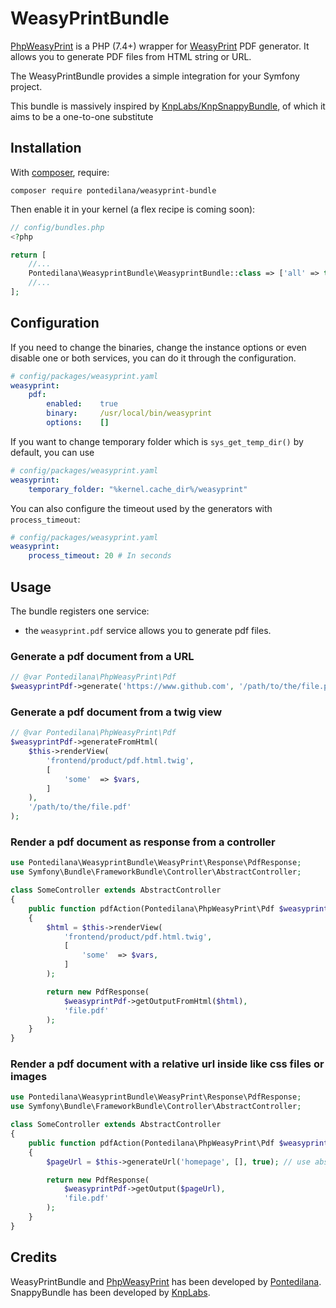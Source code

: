 # WeasyPrintBundle
[PhpWeasyPrint](https://github.com/pontedilana/php-weasyprint) is a PHP (7.4+) wrapper for [WeasyPrint](https://weasyprint.org/) PDF generator.
It allows you to generate PDF files from HTML string or URL.

The WeasyPrintBundle provides a simple integration for your Symfony project.

This bundle is massively inspired by [KnpLabs/KnpSnappyBundle](https://github.com/KnpLabs/KnpSnappyBundle), of which it aims to be a one-to-one substitute

## Installation

With [composer](https://getcomposer.org), require:

`composer require pontedilana/weasyprint-bundle`

Then enable it in your kernel (a flex recipe is coming soon):

```php
// config/bundles.php
<?php

return [
    //...
    Pontedilana\WeasyprintBundle\WeasyprintBundle::class => ['all' => true],
    //...
];
```

## Configuration
If you need to change the binaries, change the instance options or even disable one or both services, you can do it through the configuration.

```yaml
# config/packages/weasyprint.yaml
weasyprint:
    pdf:
        enabled:    true
        binary:     /usr/local/bin/weasyprint
        options:    []
```

If you want to change temporary folder which is ```sys_get_temp_dir()``` by default, you can use

```yaml
# config/packages/weasyprint.yaml
weasyprint:
    temporary_folder: "%kernel.cache_dir%/weasyprint"
```

You can also configure the timeout used by the generators with `process_timeout`:

```yaml
# config/packages/weasyprint.yaml
weasyprint:
    process_timeout: 20 # In seconds
```

## Usage

The bundle registers one service:

 - the `weasyprint.pdf` service allows you to generate pdf files.

### Generate a pdf document from a URL

```php
// @var Pontedilana\PhpWeasyPrint\Pdf
$weasyprintPdf->generate('https://www.github.com', '/path/to/the/file.pdf');
```

### Generate a pdf document from a twig view

```php
// @var Pontedilana\PhpWeasyPrint\Pdf
$weasyprintPdf->generateFromHtml(
    $this->renderView(
        'frontend/product/pdf.html.twig',
        [
            'some'  => $vars,
        ]
    ),
    '/path/to/the/file.pdf'
);
```

### Render a pdf document as response from a controller

```php
use Pontedilana\WeasyprintBundle\WeasyPrint\Response\PdfResponse;
use Symfony\Bundle\FrameworkBundle\Controller\AbstractController;

class SomeController extends AbstractController
{
    public function pdfAction(Pontedilana\PhpWeasyPrint\Pdf $weasyprintPdf)
    {
        $html = $this->renderView(
            'frontend/product/pdf.html.twig',
            [
                'some'  => $vars,
            ]
        );

        return new PdfResponse(
            $weasyprintPdf->getOutputFromHtml($html),
            'file.pdf'
        );
    }
}
```

### Render a pdf document with a relative url inside like css files or images

```php
use Pontedilana\WeasyprintBundle\WeasyPrint\Response\PdfResponse;
use Symfony\Bundle\FrameworkBundle\Controller\AbstractController;

class SomeController extends AbstractController
{
    public function pdfAction(Pontedilana\PhpWeasyPrint\Pdf $weasyprintPdf)
    {
        $pageUrl = $this->generateUrl('homepage', [], true); // use absolute path!

        return new PdfResponse(
            $weasyprintPdf->getOutput($pageUrl),
            'file.pdf'
        );
    }
}
```

## Credits

WeasyPrintBundle and [PhpWeasyPrint](https://github.com/pontedilana/php-weasyprint) has been developed by [Pontedilana](https://www.pontedilana.it/).  
SnappyBundle has been developed by [KnpLabs](https://knplabs.com).
